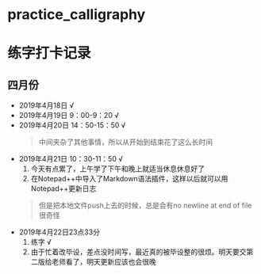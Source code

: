 # practice_calligraphy

# 练字打卡记录

## 四月份
* 2019年4月18日 √
* 2019年4月19日 9：00-9：20 √
* 2019年4月20日 14：50-15：50 √ 
  > 中间夹杂了其他事情，所以从开始到结束花了这么长时间
* 2019年4月21日 10：30-11：50 √
  1. 今天有点累了，上午学了下午和晚上就适当休息休息好了
  2. 在Notepad++中导入了Markdown语法插件，这样以后就可以用Notepad++更新日志
  > 但是把本地文件push上去的时候，总是会有no newline at end of file 很奇怪
* 2019年4月22日23点33分
  1. 练字 √
  2. 由于忙着改毕设，差点没时间写，最近真的被毕设整的很烦。明天要交第二版给老师看了，明天更新应该也会很晚
